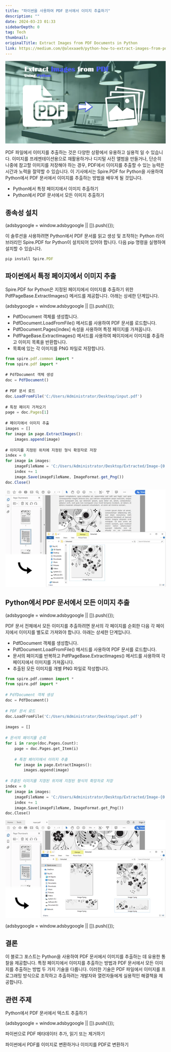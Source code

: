 ```yaml
---
title: "파이썬을 사용하여 PDF 문서에서 이미지 추출하기"
description: ""
date: 2024-03-23 01:33
sidebarDepth: 0
tag: Tech
thumbnail:
originalTitle: Extract Images from PDF Documents in Python
link: https://medium.com/@alexaae9/python-how-to-extract-images-from-pdf-documents-9492a767a613
---
```


![이미지](./img/Extract-Images-from-PDF-Documents-in-Python_0.png)

PDF 파일에서 이미지를 추출하는 것은 다양한 상황에서 유용하고 실용적 일 수 있습니다. 이미지를 프레젠테이션용으로 재활용하거나 디지털 사진 앨범을 만들거나, 단순히 나중에 참고할 이미지를 저장해야 하는 경우, PDF에서 이미지를 추출할 수 있는 능력은 시간과 노력을 절약할 수 있습니다. 이 기사에서는 Spire.PDF for Python을 사용하여 Python에서 PDF 문서에서 이미지를 추출하는 방법을 배우게 될 것입니다.

- Python에서 특정 페이지에서 이미지 추출하기
- Python에서 PDF 문서에서 모든 이미지 추출하기

## 종속성 설치

<!-- ui-log 수평형 -->

<ins class="adsbygoogle"
      style="display:block"
      data-ad-client="ca-pub-4877378276818686"
      data-ad-slot="9743150776"
      data-ad-format="auto"
      data-full-width-responsive="true"></ins>
<component is="script">
(adsbygoogle = window.adsbygoogle || []).push({});
</component>

이 솔루션을 사용하려면 Python에서 PDF 문서를 읽고 생성 및 조작하는 Python 라이브러리인 Spire.PDF for Python이 설치되어 있어야 합니다. 다음 pip 명령을 실행하여 설치할 수 있습니다.

```js
pip install Spire.PDF
```

## 파이썬에서 특정 페이지에서 이미지 추출

Spire.PDF for Python은 지정된 페이지에서 이미지를 추출하기 위한 PdfPageBase.ExtractImages() 메서드를 제공합니다. 아래는 상세한 단계입니다.

<!-- ui-log 수평형 -->

<ins class="adsbygoogle"
      style="display:block"
      data-ad-client="ca-pub-4877378276818686"
      data-ad-slot="9743150776"
      data-ad-format="auto"
      data-full-width-responsive="true"></ins>
<component is="script">
(adsbygoogle = window.adsbygoogle || []).push({});
</component>

- PdfDocument 객체를 생성합니다.
- PdfDocument.LoadFromFile() 메서드를 사용하여 PDF 문서를 로드합니다.
- PdfDocument.Pages[index] 속성을 사용하여 특정 페이지를 가져옵니다.
- PdfPageBase.ExtractImages() 메서드를 사용하여 페이지에서 이미지를 추출하고 이미지 목록을 반환합니다.
- 목록에 있는 각 이미지를 PNG 파일로 저장합니다.

```js
from spire.pdf.common import *
from spire.pdf import *

# PdfDocument 객체 생성
doc = PdfDocument()

# PDF 문서 로드
doc.LoadFromFile('C:/Users/Administrator/Desktop/input.pdf')

# 특정 페이지 가져오기
page = doc.Pages[1]

# 페이지에서 이미지 추출
images = []
for image in page.ExtractImages():
    images.append(image)

# 이미지를 지정된 위치에 지정된 형식 확장자로 저장
index = 0
for image in images:
    imageFileName = 'C:/Users/Administrator/Desktop/Extracted/Image-{0:d}.png'.format(index)
    index += 1
    image.Save(imageFileName, ImageFormat.get_Png())
doc.Close()
```

<img src="./img/Extract-Images-from-PDF-Documents-in-Python_1.png" />

## Python에서 PDF 문서에서 모든 이미지 추출

<!-- ui-log 수평형 -->

<ins class="adsbygoogle"
      style="display:block"
      data-ad-client="ca-pub-4877378276818686"
      data-ad-slot="9743150776"
      data-ad-format="auto"
      data-full-width-responsive="true"></ins>
<component is="script">
(adsbygoogle = window.adsbygoogle || []).push({});
</component>

PDF 문서 전체에서 모든 이미지를 추출하려면 문서의 각 페이지를 순회한 다음 각 페이지에서 이미지를 별도로 가져와야 합니다. 아래는 상세한 단계입니다.

- PdfDocument 객체를 생성합니다.
- PdfDocument.LoadFromFile() 메서드를 사용하여 PDF 문서를 로드합니다.
- 문서의 페이지를 반복하고 PdfPageBase.ExtractImages() 메서드를 사용하여 각 페이지에서 이미지를 가져옵니다.
- 추출된 모든 이미지를 개별 PNG 파일로 작성합니다.

```python
from spire.pdf.common import *
from spire.pdf import *

# PdfDocument 객체 생성
doc = PdfDocument()

# PDF 문서 로드
doc.LoadFromFile('C:/Users/Administrator/Desktop/input.pdf')

images = []

# 문서의 페이지를 순회
for i in range(doc.Pages.Count):
    page = doc.Pages.get_Item(i)

    # 특정 페이지에서 이미지 추출
    for image in page.ExtractImages():
        images.append(image)

# 추출된 이미지를 지정된 위치에 지정된 형식의 확장자로 저장
index = 0
for image in images:
    imageFileName = 'C:/Users/Administrator/Desktop/Extracted/Image-{0:d}.png'.format(index)
    index += 1
    image.Save(imageFileName, ImageFormat.get_Png())
doc.Close()
```

<img src="./img/Extract-Images-from-PDF-Documents-in-Python_2.png" />

<!-- ui-log 수평형 -->

<ins class="adsbygoogle"
      style="display:block"
      data-ad-client="ca-pub-4877378276818686"
      data-ad-slot="9743150776"
      data-ad-format="auto"
      data-full-width-responsive="true"></ins>
<component is="script">
(adsbygoogle = window.adsbygoogle || []).push({});
</component>

## 결론

이 블로그 포스트는 Python을 사용하여 PDF 문서에서 이미지를 추출하는 데 유용한 통찰을 제공합니다. 특정 페이지에서 이미지를 추출하는 방법과 PDF 문서에서 모든 이미지를 추출하는 방법 두 가지 기술을 다룹니다. 이러한 기술은 PDF 파일에서 이미지를 프로그래밍 방식으로 조작하고 추출하려는 개발자와 열련자들에게 실용적인 해결책을 제공합니다.

## 관련 주제

Python에서 PDF 문서에서 텍스트 추출하기

<!-- ui-log 수평형 -->

<ins class="adsbygoogle"
      style="display:block"
      data-ad-client="ca-pub-4877378276818686"
      data-ad-slot="9743150776"
      data-ad-format="auto"
      data-full-width-responsive="true"></ins>
<component is="script">
(adsbygoogle = window.adsbygoogle || []).push({});
</component>

파이썬으로 PDF 메타데이터 추가, 읽기 또는 제거하기

파이썬에서 PDF를 이미지로 변환하거나 이미지를 PDF로 변환하기
